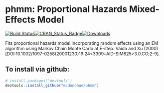# phmm: Proportional Hazards Mixed-Effects Model

[![Build Status](https://travis-ci.org/mcdonohue/phmm.svg?branch=master)](https://travis-ci.org/https://travis-ci.org/mcdonohue/phmm.svg?branch=master)[![CRAN\_Status\_Badge](http://www.r-pkg.org/badges/version/phmm?color=blue)](http://cran.r-project.org/package=phmm)[![Downloads](http://cranlogs.r-pkg.org/badges/phmm?color=blue)](http://cran.rstudio.com/package=phmm)


Fits proportional hazards model incorporating random effects using an EM algorithm using Markov Chain Monte Carlo at E-step. Vaida and Xu (2000) [DOI:10.1002/1097-0258(20001230)19:24<3309::AID-SIM825>3.0.CO;2-9].

## To install via github:

```r
# install.packages('devtools')
devtools::install_github("mcdonohue/phmm")
```
